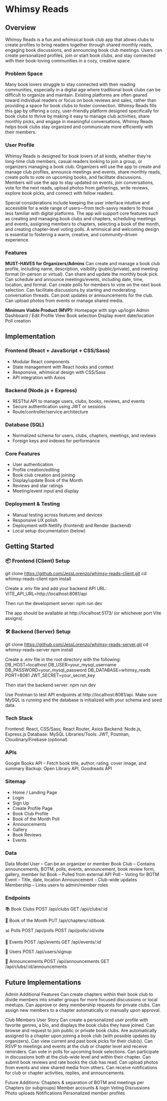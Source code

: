 # Whimsy Reads

## Overview

Whimsy Reads is a fun and whimsical book club app that allows clubs to create profiles to bring readers together through shared monthly reads, engaging book discussions, and announcing book club meetings. Users can create personalized profiles, join or start book clubs, and stay connected with their book-loving communities in a cozy, creative space.

### Problem Space

Many book lovers struggle to stay connected with their reading communities, especially in a digital age where traditional book clubs can be difficult to organize and maintain. Existing platforms are often geared toward individual readers or focus on book reviews and sales, rather than providing a space for book clubs to foster connection. Whimsy Reads fills this gap by offering a cozy, user-friendly platform designed specifically for book clubs to thrive by making it easy to manage club activities, share monthly picks, and engage in meaningful conversations. Whimsy Reads helps book clubs stay organized and communicate more efficiently with their members.

### User Profile

Whimsy Reads is designed for book lovers of all kinds, whether they’re long-time club members, casual readers looking to join a group, or organizers managing a book club. Organizers will use the app to create and manage club profiles, announce meetings and events, share monthly reads, create polls to vote on upcoming books, and facilitate discussions. Members will use the app to stay updated on events, join conversations, vote for the next reads, upload photos from gatherings, write reviews, explore book picks, and connect with fellow readers.

Special considerations include keeping the user interface intuitive and accessible for a wide range of users—from tech-savvy readers to those less familiar with digital platforms. The app will support core features such as creating and managing book clubs and chapters, scheduling meetings and events, assigning members to chapters, selecting a book of the month, and creating chapter-level voting polls. A whimsical and welcoming design is essential to fostering a warm, creative, and community-driven experience.

### Features

**MUST-HAVES for Organizers/Admins**
Can create and manage a book club profile, including name, description, visibility (public/private), and meeting format (in-person or virtual).
Can share and update the monthly book pick.
Can schedule and announce meetings/events, including date, time, location, and format.
Can create polls for members to vote on the next book selection.
Can facilitate discussions by starting and moderating conversation threads.
Can post updates or announcements for the club.
Can upload photos from events or manage shared media.

**Minimum Viable Product (MVP):**
Homepage with sign up/login
Admin Dashboard / Edit Profile View
Book selection
Display event date/location
Poll creation

## Implementation

### Frontend (React + JavaScript + CSS/Sass)

- Modular React components
- State management with React hooks and context
- Responsive, whimsical design with CSS/Sass
- API integration with Axios

### Backend (Node.js + Express)

- RESTful API to manage users, clubs, books, reviews, and events
- Secure authentication using JWT or sessions
- Route/controller/service architecture

### Database (SQL)

- Normalized schema for users, clubs, chapters, meetings, and reviews
- Foreign keys and indexes for performance

### Core Features

- User authentication
- Profile creation/editing
- Book club creation and joining
- Display/update Book of the Month
- Reviews and star ratings
- Meeting/event input and display

### Deployment & Testing

- Manual testing across features and devices
- Responsive UX polish
- Deployment with Netlify (frontend) and Render (backend)
- Local setup documentation (below)

## Getting Started

### 📦 Frontend (Client) Setup

git clone https://github.com/JessLorenzo/whimsy-reads-client.git
cd whimsy-reads-client
npm install

Create a .env file and add your backend API URL:
VITE_API_URL=http://localhost:8081/api

Then run the development server:
npm run dev

The app should be available at http://localhost:5173/ (or whichever port Vite assigns).

### 🛠️ Backend (Server) Setup

git clone https://github.com/JessLorenzo/whimsy-reads-server.git
cd whimsy-reads-server
npm install

Create a .env file in the root directory with the following:
DB_HOST=localhost
DB_USER=your_mysql_username
DB_PASSWORD=your_mysql_password
DB_DATABASE=whimsy_reads
PORT=8081
JWT_SECRET=your_secret_key

Then start the backend server:
npm run dev

Use Postman to test API endpoints at http://localhost:8081/api.
Make sure MySQL is running and the database is initialized with your schema and seed data.

### Tech Stack

Frontend: React, CSS/Sass, React Router, Axios
Backend: Node.js, Express.js
Database: MySQL
Libraries/Tools: JWT, Postman, Cloudinary/Firebase (optional)

### APIs

Google Books API – Fetch book title, author, rating, cover image, and summary
Backup: Open Library API, Goodreads API

### Sitemap

- Home / Landing Page
- Login
- Sign Up
- Create Profile Page
- Book Club Profile
- Book of the Month Poll
- Announcements
- Gallery
- Book Reviews
- Events

### Data

Data Model
User – Can be an organizer or member
Book Club – Contains announcements, BOTM, polls, events, announcement, book review form, gallery, member list
Book – Pulled from external API
Poll – Voting for BOTM
Event – Title, date, location
Announcement – Club-wide updates
Membership – Links users to admin/member roles

### Endpoints

📚 Book Clubs
POST /api/clubs
GET /api/clubs/:id

📖 Book of the Month
PUT /api/chapters/:id/book

📊 Polls
POST /api/polls
POST /api/polls/:id/vote

📅 Events
POST /api/events
GET /api/events/:id

👥 Users
POST /api/users/signup

📢 Announcements
POST /api/announcements
GET /api/clubs/:id/announcements

## Future Implementations

Admin Additional Features
Can create chapters within their book club to divide members into smaller groups for more focused discussions or local meetups.
Can approve or deny membership requests for private clubs.
Can assign new members to a chapter automatically or manually upon approval.

Club Members User Story
Can create a personalized user profile with favorite genres, a bio, and displays the book clubs they have joined.
Can browse and request to join public or private book clubs.
Are automatically assigned to a chapter upon joining a book club (with possible updates by organizers).
Can view current and past book picks for their club(s).
Can RSVP to meetings and events at the club or chapter level and receive reminders.
Can vote in polls for upcoming book selections.
Can participate in discussions both at the club-wide level and within their chapter.
Can submit book reviews and rate books the club has read.
Can upload photos from events and view shared media from others.
Can receive notifications for club or chapter activities, replies, and announcements.

Future Additions:
Chapters & separation of BOTM and meetings per Chapters (or subgroups)
Member accounts & login
Voting
Discussions
Photo uploads
Notifications
Personalized member profiles
